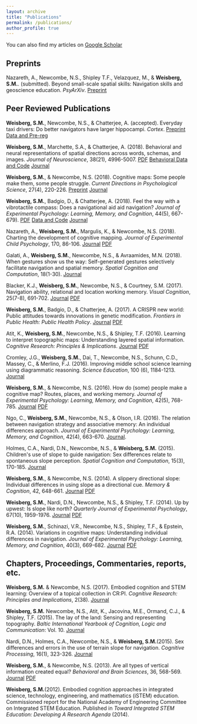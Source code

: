 ```yaml
---
layout: archive
title: "Publications"
permalink: /publications/
author_profile: true
---
```

You can also find my articles on [Google Scholar](https://scholar.google.com/citations?user=HxSZ5_MAAAAJ&hl=en)

## Preprints
Nazareth, A., Newcombe, N.S., Shipley T.F., Velazquez, M., & __Weisberg, S.M.__. (submitted). Beyond small-scale spatial skills: Navigation skills and geoscience education. _PsyArXiv_. [Preprint](https://psyarxiv.com/6snyk/)

## Peer Reviewed Publications
__Weisberg, S.M.__, Newcombe, N.S., & Chatterjee, A. (accepted). Everyday taxi drivers: Do better navigators have larger hippocampi. _Cortex_. [Preprint](https://www.biorxiv.org/content/early/2018/09/29/431155) [Data and Pre-reg](https://osf.io/ea99d/)


__Weisberg, S.M.__, Marchette, S.A., & Chatterjee, A. (2018). Behavioral and neural representations of spatial directions across words, schemas, and images. _Journal of Neuroscience_, 38(21), 4996-5007. [PDF](http://smweis.github.io/files/JNeuro_Weisberg_2018.pdf) [Behavioral Data and Code](https://osf.io/djwfa/) [Journal](http://www.jneurosci.org/content/early/2018/05/02/JNEUROSCI.3250-17.2018)


__Weisberg, S.M.__, & Newcombe, N.S. (2018). Cognitive maps: Some people make them, some people struggle. _Current Directions in Psychological Science_, 27(4), 220-226. [Preprint](https://osf.io/ekdpa/)  [Journal](http://journals.sagepub.com/doi/full/10.1177/096372141774452)


__Weisberg, S.M.__, Badgio, D., & Chatterjee, A. (2018). Feel the way with a vibrotactile compass: Does a navigational aid aid navigation? _Journal of Experimental Psychology: Learning, Memory, and Cognition_, 44(5), 667-679).   [PDF](http://smweis.github.io/files/JEP_Weisberg_2018.pdf)  [Data and Code](https://osf.io/q4krj/)  [Journal](https://doi.org/10.1101/122994)  

Nazareth, A., __Weisberg, S.M.__, Margulis, K., & Newcombe, N.S. (2018). Charting the development of cognitive mapping. _Journal of Experimental Child Psychology_, 170, 86-106. [Journal](https://www.sciencedirect.com/science/article/pii/S0022096517305052)  [PDF](http://smweis.github.io/files/JECP_Weisberg_2018.pdf)


Galati, A., __Weisberg, S.M.__, Newcombe, N.S., & Avraamides, M.N. (2018). When gestures show us the way: Self-generated gestures selectively facilitate navigation and spatial memory. _Spatial Cognition and Computation_, 18(1-30). [Journal](https://dx.doi.org/10.1080/13875868.2017.1332064)


Blacker, K.J., __Weisberg, S.M.__, Newcombe, N.S., & Courtney, S.M. (2017). Navigation ability, relational and location working memory. _Visual Cognition_, 25(7-8), 691-702. [Journal](https://dx.doi.org/10.1080/13506285.2017.1322652)  [PDF](http://smweis.github.io/files/VC_Weisberg_2017.pdf)


__Weisberg, S.M.__, Badgio, D., & Chatterjee, A. (2017). A CRISPR new world: Public attitudes towards innovations in genetic modification. _Frontiers in Public Health: Public Health Policy_. [Journal](https://dx.doi.org/10.3389/fpubh.2017.00117)  [PDF](http://smweis.github.io/files/Frontiers_WeisbergBadgioChatterjee.pdf)


Atit, K., __Weisberg, S.M.__, Newcombe, N.S., & Shipley, T.F. (2016). Learning to interpret topographic maps: Understanding layered spatial information. _Cognitive Research: Principles & Implications_. [Journal](https://dx.doi.org/10.1186/s41235-016-0002-y)  [PDF](http://smweis.github.io/files/CRPI_WeisberG_2016.pdf)


Cromley, J.G., __Weisberg, S.M.__, Dai, T., Newcombe, N.S., Schunn, C.D., Massey, C., & Merlino, F.J. (2016). Improving middle school science learning using diagrammatic reasoning. _Science Education_, 100 (6), 1184-1213. [Journal](https://dx.doi.org/10.1002/sce.21241)


__Weisberg, S.M.__, & Newcombe, N.S. (2016). How do (some) people make a cognitive map? Routes, places, and working memory. _Journal of Experimental Psychology: Learning, Memory, and Cognition_, 42(5), 768-785.  [Journal](https://dx.doi.org/10.1037/xlm0000200)  [PDF](http://smweis.github.io/files/Weisberg_JEP_2016.pdf)


Ngo, C., __Weisberg, S.M.__, Newcombe, N.S., & Olson, I.R. (2016). The relation between navigation strategy and associative memory: An individual differences approach. _Journal of Experimental Psychology: Learning, Memory, and Cognition_, 42(4), 663-670. [Journal](https://dx.doi.org/10.1037/xlm0000193).


Holmes, C.A., Nardi, D.N., Newcombe, N.S., & __Weisberg, S.M.__ (2015). Children's use of slope to guide navigation: Sex differences relate to spontaneous slope perception. _Spatial Cognition and Computation_, 15(3), 170-185. [Journal](https://dx.doi.org/10.1080/13875868.2015.1015131)


__Weisberg, S.M.__, & Newcombe, N.S. (2014). A slippery directional slope: Individual differences in using slope as a directional cue. _Memory & Cognition_, 42, 648-661. [Journal](https://dx.doi.org/10.3758/s13421-013-0387-5) [PDF](http://smweis.github.io/files/M&C_Weisberg_2014.pdf)


__Weisberg, S.M.__, Nardi, D.N., Newcombe, N.S., & Shipley, T.F. (2014). Up by upwest: Is slope like north? _Quarterly Journal of Experimental Psychology_, 67(10), 1959-1976. [Journal](https://dx.doi.org/10.1080/17470218.2014.880122)  [PDF](http://smweis.github.io/files/QJEP_Weisberg_2014.pdf)


__Weisberg, S.M.__, Schinazi, V.R., Newcombe, N.S., Shipley, T.F., & Epstein, R.A. (2014). Variations in cognitive maps: Understanding individual differences in navigation. _Journal of Experimental Psychology: Learning, Memory, and Cognition_, 40(3), 669-682. [Journal](https://dx.doi.org/10.1037/a0035261)  [PDF](http://smweis.github.io/files/JEP_Weisberg_et_al_2014.pdf)


## Chapters, Proceedings, Commentaries, reports, etc.

__Weisberg, S.M.__ & Newcombe, N.S. (2017). Embodied cognition and STEM learning: Overview of a topical collection in CR:PI. _Cognitive Research: Principles and Implications_, 2(38). [Journal](https://dx.doi.org/10.1186/s41235-017-0071-6)


__Weisberg, S.M.__ Newcombe, N.S., Atit, K., Jacovina, M.E., Ormand, C.J., & Shipley, T.F. (2015). The lay of the land: Sensing and representing topography. _Baltic International Yearbook of Cognition, Logic and Communication_: Vol. 10. [Journal](https://dx.doi.org/10.4148/1944-3676.1099)


Nardi, D.N., Holmes, C.A., Newcombe, N.S., & __Weisberg, S.M.__(2015). Sex differences and errors in the use of terrain slope for navigation. _Cognitive Processing_, 16(1), 323-326. [Journal](https://dx.doi.org/10.1007/s10339-015-0669-x)


__Weisberg, S.M.__, & Newcombe, N.S. (2013). Are all types of vertical information created equal? _Behavioral and Brain Sciences_, 36, 568-569.  [Journal](https://dx.doi.org/10.1017/S0140525X13000599)  [PDF](http://smweis.github.io/files/BBS_Weisberg_Full_Article.pdf)


__Weisberg, S.M.__(2012). Embodied cognition approaches in integrated science, technology, engineering, and mathematics (iSTEM) education. Commissioned report for the National Academy of Engineering Committee on Integrated STEM Education. Published in _Toward Integrated STEM Education: Developing A Research Agenda_ (2014).
